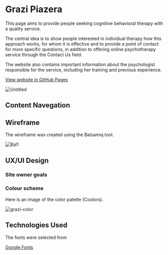<h1>Grazi Piazera</h1>
<p>This page aims to provide people seeking cognitive behavioral therapy with a quality service.

The central idea is to show people interested in individual therapy how this approach works, for whom it is effective and to provide a point of contact for more specific questions, in addition to offering online psychotherapy service through the Contact Us field.

The website also contains important information about the psychologist responsible for the service, including her training and previous experience.
</P>

[View website in GitHub Pages](https://cacpaes.github.io/first-project-ci/)

![Untitled](https://user-images.githubusercontent.com/93129370/150798191-2c6e80ba-f233-456e-a821-c8925081f24b.jpg)

<h2>Content Navegation</h2>

<h2>Wireframe</h2>

<p>The wireframe was created using the Balsamiq tool.</p>

![Bal1](https://user-images.githubusercontent.com/93129370/150820379-0974b126-9ac3-47ab-9136-712056c692e8.jpg)

<h2>UX/UI Design</h2>

<h3>Site owner goals</h3>


<h3>Colour scheme</h3>

<p>Here is an image of the color palette (Coolors).</p>

![grazi-color](https://user-images.githubusercontent.com/93129370/150827067-e55bf275-ed7d-4d32-8232-cf7e3c2a6617.jpeg)

<h2>Technologies Used</h2>

<p>The fonts were selected from</p>

[Google Fonts](https://fonts.google.com/)









